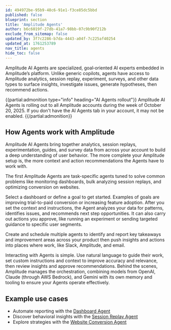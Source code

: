 ```yaml
---
id: 494972be-95b9-48c6-91e1-f3ce85dc5bbd
published: false
blueprint: section
title: 'Amplitude Agents'
author: b6c6019f-27db-41a7-98bb-07c9b90f212b
exclude_from_sitemap: false
updated_by: 3f7c2286-b7da-4443-a04f-7c225af40254
updated_at: 1761253789
nav_title: agents
hide_toc: false
---
```

Amplitude AI Agents are specialized, goal‑oriented AI experts embedded in Amplitude’s platform. Unlike generic copilots, agents have access to Amplitude analytics, session replay, experiment, surveys, and other data types to surface insights, investigate issues, generate hypotheses, then recommend actions.

{{partial:admonition type="info" heading="AI Agents rollout"}}
Amplitude AI Agents is rolling out to all Amplitude accounts during the week of October 20, 2025. If you don't have the AI Agents tab in your account, it may not be enabled.
{{/partial:admonition}}

## How Agents work with Amplitude

Amplitude AI Agents bring together analytics, session replays, experimentation, guides, and survey data from across your account to build a deep understanding of user behavior. The more complete your Amplitude setup is, the more context and action recommendations the Agents have to work with.

The first Amplitude Agents are task-specific agents tuned to solve common problems like monitoring dashboards, bulk analyzing session replays, and optimizing conversion on websites. 

Select a dashboard or define a goal to get started. Examples of goals are improving trial-to-paid conversion or increasing feature adoption. After you set the context and instructions, the Agent analyzes your data for patterns, identifies issues, and recommends next step opportunities. It can also carry out actions you approve, like running an experiment or sending targeted guidance to specific user segments. 

Create and schedule multiple agents to identify and report key takeaways and improvement areas across your product then push insights and actions into places where work, like Slack, Amplitude, and email.

Interacting with Agents is simple. Use natural language to guide their work, set custom instructions and context to improve accuracy and relevance, then review insights and approve recommendations. Behind the scenes, Amplitude manages the orchestration, combining models from OpenAI, Claude (through AWS Bedrock), and Gemini with its own memory and tooling to ensure your Agents operate effectively.

## Example use cases

- Automate reporting with the [Dashboard Agent](/docs/agents/dashboard-agent)
- Discover behavioral insights with the [Session Replay Agent](/docs/agents/session-replay-agent)
- Explore strategies with the [Website Conversion Agent](/docs/agents/website-conversion-agent)